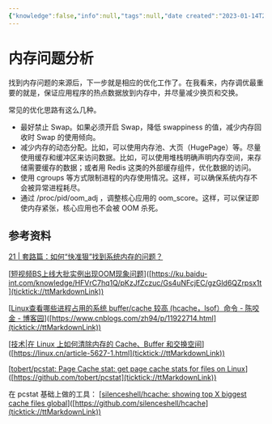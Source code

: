 ```yaml
---
{"knowledge":false,"info":null,"tags":null,"date created":"2023-01-14T22:10:07+08:00","date modified":"2024-07-04T00:06:34+08:00","dg-publish":true,"permalink":"/card/内存问题分析/","dgPassFrontmatter":true,"noteIcon":"2","created":"2023-01-14T22:10:07+08:00","updated":"2024-07-04T00:06:34+08:00"}
---
```



# 内存问题分析

找到内存问题的来源后，下一步就是相应的优化工作了。在我看来，内存调优最重要的就是，保证应用程序的热点数据放到内存中，并尽量减少换页和交换。

常见的优化思路有这么几种。

- 最好禁止 Swap。如果必须开启 Swap，降低 swappiness 的值，减少内存回收时 Swap 的使用倾向。
- 减少内存的动态分配。比如，可以使用内存池、大页（HugePage）等。尽量使用缓存和缓冲区来访问数据。比如，可以使用堆栈明确声明内存空间，来存储需要缓存的数据；或者用 Redis 这类的外部缓存组件，优化数据的访问。
- 使用 cgroups 等方式限制进程的内存使用情况。这样，可以确保系统内存不会被异常进程耗尽。
- 通过 /proc/pid/oom_adj ，调整核心应用的 oom_score。这样，可以保证即使内存紧张，核心应用也不会被 OOM 杀死。

## 参考资料

[21 | 套路篇：如何“快准狠”找到系统内存的问题？](https://time.geekbang.org/column/article/76460)

[[短视频BS上线大批实例出现OOM现象问题](https://ku.baidu-int.com/knowledge/HFVrC7hq1Q/pKzJfZczuc/Gs4uNFcjEC/gzGld6QZrpsx1t)]([https://ku.baidu-int.com/knowledge/HFVrC7hq1Q/pKzJfZczuc/Gs4uNFcjEC/gzGld6QZrpsx1t](ticktick://ttMarkdownLink))

[[Linux查看哪些进程占用的系统 buffer/cache 较高 (hcache，lsof）命令 - 陈咬金 - 博客园](https://www.cnblogs.com/zh94/p/11922714.html)]([https://www.cnblogs.com/zh94/p/11922714.html](ticktick://ttMarkdownLink))

[[技术|在 Linux 上如何清除内存的 Cache、Buffer 和交换空间](https://linux.cn/article-5627-1.html)]([https://linux.cn/article-5627-1.html](ticktick://ttMarkdownLink))

[[tobert/pcstat: Page Cache stat: get page cache stats for files on Linux](https://github.com/tobert/pcstat)]([https://github.com/tobert/pcstat](ticktick://ttMarkdownLink))

在 pcstat 基础上做的工具： [[silenceshell/hcache: showing top X biggest cache files global](https://github.com/silenceshell/hcache)]([https://github.com/silenceshell/hcache](ticktick://ttMarkdownLink))
